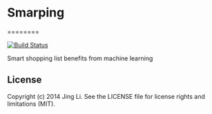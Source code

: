 # Smarping
========

[![Build Status](https://travis-ci.org/thyrlian/Smarping.svg?branch=master)](https://travis-ci.org/thyrlian/Smarping)

Smart shopping list benefits from machine learning

## License

Copyright (c) 2014 Jing Li. See the LICENSE file for license rights and limitations (MIT).
